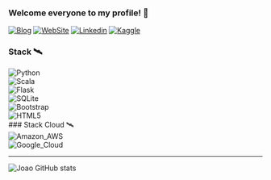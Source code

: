 ### Welcome everyone to my profile! 🚀
[![Blog](https://img.shields.io/badge/Medium-12100E?style=for-the-badge&logo=medium&logoColor=white)](https://medium.com/@joogabrieldesouza)
[![WebSite](https://img.shields.io/badge/website-000000?style=for-the-badge&logo=About.me&logoColor=white)](https://joao-gabriel-portfolio-website.herokuapp.com)
[![Linkedin](https://img.shields.io/badge/LinkedIn-0077B5?style=for-the-badge&logo=linkedin&logoColor=white)](https://www.linkedin.com/in/joaogabrieldsp/)
[![Kaggle](https://img.shields.io/badge/Kaggle-20BEFF?style=for-the-badge&logo=Kaggle&logoColor=white)](https://www.kaggle.com/joaogabrieldesouza)



### Stack 🛰️
<div style='display: inline_block'>
  <img align='center' alt='Python' src='https://img.shields.io/badge/Python-14354C?style=for-the-badge&logo=python&logoColor=white'/>
</div>
<div style='display: inline_block'>
  <img align='center' alt='Scala' src='https://img.shields.io/badge/Scala-DC322F?style=for-the-badge&logo=scala&logoColor=white'/>
</div>
<div style='display: inline_block'>
  <img align='center' alt='Flask' src='https://img.shields.io/badge/Flask-000000?style=for-the-badge&logo=flask&logoColor=white'/>
</div>
<div style='display: inline_block'>
  <img align='center' alt='SQLite' src='https://img.shields.io/badge/SQLite-07405E?style=for-the-badge&logo=sqlite&logoColor=white'/>
</div>
</div>
<div style='display: inline_block'>
  <img align='center' alt='Bootstrap' src='https://img.shields.io/badge/Bootstrap-563D7C?style=for-the-badge&logo=bootstrap&logoColor=white'/>
</div>
<div style='display: inline_block'>
  <img align='center' alt='HTML5' src='https://img.shields.io/badge/HTML5-E34F26?style=for-the-badge&logo=html5&logoColor=white'/>
</div>
### Stack Cloud 🛰️
<div style='display: inline_block'>
  <img align='center' alt='Amazon_AWS' src='https://img.shields.io/badge/Amazon_AWS-232F3E?style=for-the-badge&logo=amazon-aws&logoColor=white'/>
</div>
<div style='display: inline_block'>
  <img align='center' alt='Google_Cloud' src='https://img.shields.io/badge/Google_Cloud-4285F4?style=for-the-badge&logo=google-cloud&logoColor=white'/>

-------------------------------------------------------------------------------------------------------------------------------------------------------------------------
![Joao GitHub stats](https://github-readme-stats.vercel.app/api?username=Joaogabs1346&show_icons=true&theme=synthwave)
